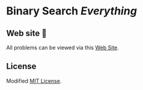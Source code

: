# Binary Search *Everything*
## Web site :rocket:
All problems can be viewed via this [Web Site](https://cc618.github.io/Binary-Search-Everything).

## License
Modified [MIT License](LICENSE).
